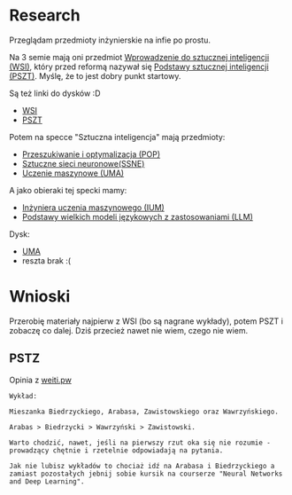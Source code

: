 # Research 
Przeglądam przedmioty inżynierskie na infie po prostu.

Na 3 semie mają oni przedmiot [Wprowadzenie do sztucznej inteligencji (WSI)](https://usosweb.usos.pw.edu.pl/kontroler.php?_action=katalog2/przedmioty/pokazPrzedmiot&prz_kod=103A-INxxx-ISP-WSI), który przed reformą nazywał się [Podstawy sztucznej inteligencji (PSZT)](https://usosweb.usos.pw.edu.pl/kontroler.php?_action=katalog2/przedmioty/pokazPrzedmiot&prz_kod=103A-INxxx-ISP-PSZT). Myślę, że to jest dobry punkt startowy.

Są też linki do dysków :D
- [WSI](https://drive.google.com/drive/u/0/folders/1XK0eqMpRasfvbHRnKHj4mCGw8Ixr1N3y)
- [PSZT](https://drive.google.com/drive/u/0/folders/1wL5aZ5NJ4iRvO3m54co6LBpiSRxLiXf0)

Potem na specce "Sztuczna inteligencja" mają przedmioty:
- [Przeszukiwanie i optymalizacja (POP)](https://usosweb.usos.pw.edu.pl/kontroler.php?_action=katalog2/przedmioty/pokazPrzedmiot&prz_kod=103A-INSZI-ISP-POP)
- [Sztuczne sieci neuronowe(SSNE)](https://usosweb.usos.pw.edu.pl/kontroler.php?_action=katalog2/przedmioty/pokazPrzedmiot&prz_kod=103A-INSZI-ISP-SSNE)
- [Uczenie maszynowe (UMA)](https://usosweb.usos.pw.edu.pl/kontroler.php?_action=katalog2/przedmioty/pokazPrzedmiot&prz_kod=103A-INSZI-ISP-UMA)

A jako obieraki tej specki mamy:
- [Inżyniera uczenia maszynowego (IUM)](https://usosweb.usos.pw.edu.pl/kontroler.php?_action=katalog2/przedmioty/pokazPrzedmiot&prz_kod=103A-INSZI-ISP-IUM&callback=g_ee3951a2)
- [Podstawy wielkich modeli językowych z zastosowaniami (LLM)](https://usosweb.usos.pw.edu.pl/kontroler.php?_action=katalog2/przedmioty/pokazPrzedmiot&prz_kod=103A-INSZI-ISP-LLM&callback=g_ee3951a2)

Dysk:
- [UMA](https://drive.google.com/drive/u/0/folders/1K8YnYrYcRj1w59UBh28EDYe9c-PEqURN)
- reszta brak :(

# Wnioski
Przerobię materiały najpierw z WSI (bo są nagrane wykłady), potem PSZT i zobaczę co dalej. Dziś przecież nawet nie wiem, czego nie wiem.

## PSTZ
Opinia z [weiti.pw](https://weiti.pw/opinion.php?id_val=1131&context=class)

```plaintext
Wykład:

Mieszanka Biedrzyckiego, Arabasa, Zawistowskiego oraz Wawrzyńskiego.

Arabas > Biedrzycki > Wawrzyński > Zawistowski.

Warto chodzić, nawet, jeśli na pierwszy rzut oka się nie rozumie - prowadzący chętnie i rzetelnie odpowiadają na pytania.

Jak nie lubisz wykładów to chociaż idź na Arabasa i Biedrzyckiego a zamiast pozostałych jebnij sobie kursik na courserze "Neural Networks and Deep Learning".
```

